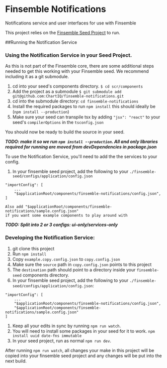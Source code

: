 # Finsemble Notifications
Notifications service and user interfaces for use with Finsemble

This project relies on the [Finsemble Seed Project](https://github.com/ChartIQ/finsemble-seed) to run.

##Running the Notification Service

### Using the Notification Service in your Seed Project.

As this is not part of the Finsemble core, there are some additional steps needed to get this working with your Finsemble seed. We recommend including it as a git submodule.

1. cd into your seed's components directory. `$ cd scr/components`
1. Add the project as a submodule `$ git submodule add git@github.com:ChartIQ/finsemble-notifications.git`
2. cd into the submodule directory: `cd finsemble-notifications`
3. Install the required packages to run `npm install` this should ideally be (`npm install --production`)
5. Make sure your seed can transpile tsx by adding `"jsx": "react"` to your seed's `compilerOptions` in the `tsconfig.json`

You should now be ready to build the source in your seed.

_**TODO: make it so we run `npm install --production`. All and only libraries required for running are moved from devDependencies in package.json**_

To use the Notification Service, you'll need to add the the services to your config.

1. In your finsemble seed project, add the following to your `./finsemble-seed/configs/application/config.json`
``` 
"importConfig": [
    ...
    "$applicationRoot/components/finsemble-notifications/config.json",
]

Also add "$applicationRoot/components/finsemble-notifications/sample.config.json" 
if you want some example components to play around with
```

**_TODO: Split into 2 or 3 configs: ui-only/services-only_**


### Developing the Notification Service:
1. git clone this project 
2. Run `npm install`
3. Copy `example.copy.config.json` to `copy.config.json`
4. Make sure the `source` path in `copy.config.json` points to this project
5. The `destination` path should point to a directory inside your `finsemble-seed` components directory.
6. In your finsemble seed project, add the following to your `./finsemble-seed/configs/application/config.json`:
``` 
"importConfig": [
    ...
    "$applicationRoot/components/finsemble-notifications/config.json",
    "$applicationRoot/components/finsemble-notifications/sample.config.json"
]
```

1. Keep all your edits in sync by running `npm run watch`.
3. You will need to install some packages in your seed for it to work. `npm install uuid date-fns immutable`
2. In your seed project, run as normal `npm run dev`.



After running `npm run watch`, all changes your make in this project will be copied into your finsemble seed project and any changes will be put into the next build. 


